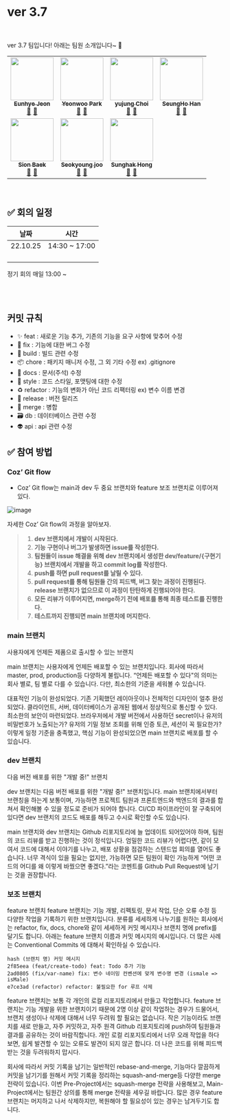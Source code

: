 # ver 3.7

<br />

ver 3.7 팀입니다! 아래는 팀원 소개입니다~ 🐥

<!-- ALL-CONTRIBUTORS-LIST:START - Do not remove or modify this section -->
<!-- prettier-ignore-start -->
<!-- markdownlint-disable -->
<table>
  <tbody>
    <tr>
      <td align="center"><a href="https://github.com/haileyport"><img src="https://avatars.githubusercontent.com/u/50188104?v=4" width="100px;" alt=""/><br /><sub><b>Eunhye Jeon</b></sub></a><br /><a href="https://github.com/codestates-seb/seb40_pre_037/commits?author=haileyport" title="Documentation">📖</a> <a href="https://github.com/codestates-seb/seb40_pre_037/pulls?q=is%3Apr+author%3Ahaileyport" title="Pull Requests">🚀</a></td>     
      <td align="center"><a href="https://github.com/HyeonWooGa"><img src="https://avatars.githubusercontent.com/u/101603474?v=4" width="100px;" alt=""/><br /><sub><b>Yeonwoo Park</b></sub></a><br /><a href="https://github.com/codestates-seb/seb40_pre_037/commits?author=HyeonWooGa" title="Documentation">📖</a> <a href="https://github.com/codestates-seb/seb40_pre_037/pulls?q=is%3Apr+author%3AHyeonWooGa" title="Pull Requests">🚀</a></td>      
      <td align="center"><a href="https://github.com/z1zonemoi"><img src="https://avatars.githubusercontent.com/u/107454269?v=4" width="100px;" alt=""/><br /><sub><b>
yujung Choi</b></sub></a><br /><a href="https://github.com/codestates-seb/seb40_pre_037/commits?author=z1zonemoi" title="Documentation">📖</a> <a href="https://github.com/codestates-seb/seb40_pre_037/pulls?q=is%3Apr+author%3Az1zonemoi" title="Pull Requests">🚀</a></td>
      <td align="center"><a href="https://github.com/94sssh"><img src="https://avatars.githubusercontent.com/u/93918946?v=4" width="100px;" alt=""/><br /><sub><b>SeungHo Han</b></sub></a><br /><a href="https://github.com/codestates-seb/seb40_pre_037/commits?author=94sssh" title="Documentation">📖</a> <a href="https://github.com/codestates-seb/seb40_pre_037/pulls?q=is%3Apr+author%3A94sssh" title="Pull Requests">🚀</a></td>
    </tr>  
    <tr>
      <td align="center"><a href="https://github.com/Shawn9948"><img src="https://avatars.githubusercontent.com/u/104377048?v=4" width="100px;" alt=""/><br /><sub><b>Sion Baek</b></sub></a><br /><a href="https://github.com/codestates-seb/seb40_pre_037/commits?author=Shawn9948" title="Documentation">📖</a> <a href="https://github.com/codestates-seb/seb40_pre_037/pulls?q=is%3Apr+author%3AShawn9948" title="Pull Requests">🚀</a></td>
      <td align="center"><a href="https://github.com/Quartz614"><img src="https://avatars.githubusercontent.com/u/96826217?v=4" width="100px;" alt=""/><br /><sub><b>Seokyoung joo</b></sub></a><br /><a href="https://github.com/codestates-seb/seb40_pre_037/commits?author=Quartz614" title="Documentation">📖</a> <a href="https://github.com/codestates-seb/seb40_pre_037/pulls?q=is%3Apr+author%3AQuartz614" title="Pull Requests">🚀</a></td> 
      <td align="center"><a href="https://github.com/HongSungHak"><img src="https://avatars.githubusercontent.com/u/101723087?v=4" width="100px;" alt=""/><br /><sub><b>Sunghak Hong</b></sub></a><br /><a href="https://github.com/codestates-seb/seb40_pre_037/commits?author=HongSungHak" title="Documentation">📖</a> <a href="https://github.com/codestates-seb/seb40_pre_037/pulls?q=is%3Apr+author%3AHongSungHak" title="Pull Requests">🚀</a></td>
    </tr>
  </tbody>
</table>

<!-- markdownlint-restore -->
<!-- prettier-ignore-end -->

<!-- ALL-CONTRIBUTORS-LIST:END -->

<br/>

## ✅ 회의 일정

| 날짜     | 시간          |
| -------- | ------------- |
| 22.10.25 | 14:30 ~ 17:00 |
|          |               |
|          |               |
|          |               |
|          |               |

정기 회의 매일 13:00 ~ 

<br/>

<br/>

## 커밋 규칙

- ✨ feat : 새로운 기능 추가, 기존의 기능을 요구 사항에 맞추어 수정
- 🐛 fix : 기능에 대한 버그 수정
- 👷 build : 빌드 관련 수정
- 📦 chore : 패키지 매니저 수정, 그 외 기타 수정 ex) .gitignore
- 📝 docs : 문서(주석) 수정
- 🎨 style : 코드 스타일, 포맷팅에 대한 수정
- ♻️ refactor : 기능의 변화가 아닌 코드 리팩터링 ex) 변수 이름 변경
- 🔖 release : 버전 릴리즈
- 🔀 merge : 병합
- 🗃 db : 데이터베이스 관련 수정
- 👽 api : api 관련 수정

## ✅ 참여 방법

### Coz’ Git flow

- Coz’ Git flow는 main과 dev 두 중요 브랜치와 feature 보조 브랜치로 이루어져 있다.

![image](https://user-images.githubusercontent.com/107832252/197165437-9897778b-f1f1-420e-a02a-57bcd1a6b5f8.png)

자세한 Coz’ Git flow의 과정을 알아보자.

> 1. **dev 브랜치에서 개발이 시작된다.**
> 2. **기능 구현이나 버그가 발생하면 issue를 작성한다.**
> 3. **팀원들이 issue 해결을 위해 dev 브랜치에서 생성한 dev/feature/{구현기능} 브랜치에서 개발을 하고 commit log를 작성한다.**
> 4. **push를 하면 pull request를 날릴 수 있다.**
> 5. **pull request를 통해 팀원들 간의 피드백, 버그 찾는 과정이 진행된다.
>    release 브랜치가 없으므로 이 과정이 탄탄하게 진행되어야 한다.**
> 6. **모든 리뷰가 이루어지면, merge하기 전에 배포를 통해 최종 테스트를 진행한다.**
> 7. **테스트까지 진행되면 main 브랜치에 머지한다.**

### main 브랜치

사용자에게 언제든 제품으로 출시할 수 있는 브랜치

main 브랜치는 사용자에게 언제든 배포할 수 있는 브랜치입니다. 회사에 따라서 master, prod, production등 다양하게 불립니다. “언제든 배포할 수 있다"의 의미는 회사 별로, 팀 별로 다를 수 있습니다. 다만, 최소한의 기준을 세워볼 수 있습니다.

대표적인 기능이 완성되었다.
기존 기획했던 레이아웃이나 전체적인 디자인이 얼추 완성되었다.
클라이언트, 서버, 데이터베이스가 공개된 웹에서 정상적으로 통신할 수 있다.
최소한의 보안이 마련되었다.
브라우저에서 개발 버전에서 사용하던 secret이나 유저의 비밀번호가 노출되는가?
유저의 기밀 정보 조회를 위해 인증 토큰, 세션이 꼭 필요한가?
이렇게 일정 기준을 충족했고, 핵심 기능이 완성되었으면 main 브랜치로 배포를 할 수 있습니다.

### dev 브랜치

다음 버전 배포를 위한 "개발 중!" 브랜치

dev 브랜치는 다음 버전 배포를 위한 "개발 중!" 브랜치입니다. main 브랜치에서부터 브랜칭을 하는게 보통이며, 가능하면 프로젝트 팀원과 프론트엔드와 백엔드의 결과를 합쳐서 확인해볼 수 있을 정도로 준비가 되어야 합니다. CI/CD 파이프라인이 잘 구축되어 있다면 dev 브랜치의 코드도 배포를 해두고 수시로 확인할 수도 있습니다.

main 브랜치와 dev 브랜치는 Github 리포지토리에 늘 업데이트 되어있어야 하며, 팀원의 코드 리뷰를 받고 진행하는 것이 정석입니다. 엄밀한 코드 리뷰가 어렵다면, 같이 모여서 코드에 대해서 이야기를 나누고, 배포 상황을 점검하는 스텐드업 회의를 열어도 좋습니다. 너무 격식이 있을 필요는 없지만, 가능하면 모든 팀원이 확인 가능하게 “어떤 코드의 어디를 왜 이렇게 바꿨으면 좋겠다.”라는 코멘트를 Github Pull Request에 남기는 것을 권장합니다.

### 보조 브랜치

feature 브랜치
feature 브랜치는 기능 개발, 리펙토링, 문서 작업, 단순 오류 수정 등 다양한 작업을 기록하기 위한 브랜치입니다. 분류를 세세하게 나누기를 원하는 회사에서는 refactor, fix, docs, chore와 같이 세세하게 커밋 메시지나 브랜치 명에 prefix를 달기도 합니다. 아래는 feature 브랜치 이름과 커밋 메시지의 예시입니다. 더 많은 사례는 Conventional Commits 에 대해서 확인하실 수 있습니다.

```
hash (브랜치 명) 커밋 메시지
2f85eea (feat/create-todo) feat: Todo 추가 기능
2ad0805 (fix/var-name) fix: 변수 네이밍 컨벤션에 맞게 변수명 변경 (ismale => isMale)
e7ce3ad (refactor) refactor: 불필요한 for 루프 삭제
```

feature 브랜치는 보통 각 개인의 로컬 리포지토리에서 만들고 작업합니다. feature 브랜치는 기능 개발을 위한 브랜치이기 때문에 2명 이상 같이 작업하는 경우가 드물어서, 브랜치 생성이나 삭제에 대해서 너무 두려워 할 필요는 없습니다. 작은 기능이라도 브랜치를 새로 만들고, 자주 커밋하고, 자주 원격 Github 리포지토리에 push하여 팀원들과 결과를 공유하는 것이 바람직합니다. 개인 로컬 리포지토리에서 너무 오래 작업을 하다보면, 쉽게 발견할 수 있는 오류도 발견이 되지 않곤 합니다. 더 나은 코드를 위해 피드백 받는 것을 두려워하지 맙시다.

회사에 따라서 커밋 기록을 남기는 일반적인 rebase-and-merge, 기능마다 깔끔하게 커밋을 남기기를 원해서 커밋 기록을 정리하는 squash-and-merge등 다양한 merge 전략이 있습니다. 이번 Pre-Project에서는 squash-merge 전략을 사용해보고, Main-Project에서는 팀원간 상의를 통해 merge 전략을 세우길 바랍니다. 많은 경우 feature 브랜치는 머지하고 나서 삭제하지만, 복원해야 할 필요성이 있는 경우는 남겨두기도 합니다.
